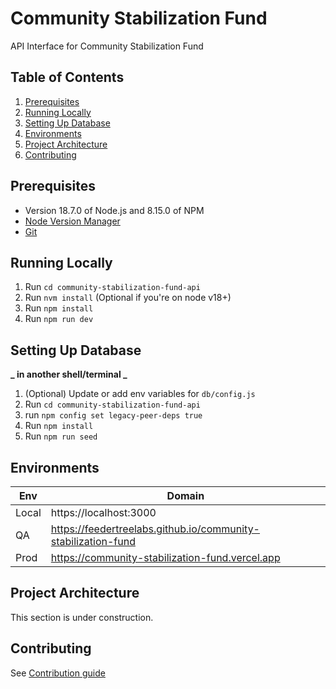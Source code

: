 # Community Stabilization Fund

API Interface for Community Stabilization Fund

## Table of Contents

1. [Prerequisites](#prerequisites)
2. [Running Locally](#running-locally)
3. [Setting Up Database](#setting-up-database)
4. [Environments](#environments)
5. [Project Architecture](#project-architecture)
6. [Contributing](#contributing)

## Prerequisites

- Version 18.7.0 of Node.js and 8.15.0 of NPM
- [Node Version Manager](https://github.com/nvm-sh/nvm/blob/master/README.md#installing-and-updating)
- [Git](https://git-scm.com/book/en/v2/Getting-Started-Installing-Git)

## Running Locally

1. Run `cd community-stabilization-fund-api`
2. Run `nvm install` (Optional if you're on node v18+)
3. Run `npm install`
4. Run `npm run dev`

## Setting Up Database

**_ in another shell/terminal _**

1. (Optional) Update or add env variables for `db/config.js`
2. Run `cd community-stabilization-fund-api`
3. run `npm config set legacy-peer-deps true`
4. Run `npm install`
5. Run `npm run seed`

## Environments

| Env   | Domain                                                        |
| ----- | ------------------------------------------------------------- |
| Local | https://localhost:3000                                        |
| QA    | https://feedertreelabs.github.io/community-stabilization-fund |
| Prod  | https://community-stabilization-fund.vercel.app               |

## Project Architecture

This section is under construction.

## Contributing

See [Contribution guide](Contribution.md)
